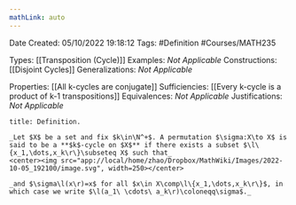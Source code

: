 ```yaml
---
mathLink: auto
---
```


<div class="topSpace"></div>

Date Created: 05/10/2022 19:18:12
Tags: #Definition #Courses/MATH235

Types: [[Transposition (Cycle)]]
Examples: _Not Applicable_
Constructions: [[Disjoint Cycles]]
Generalizations: _Not Applicable_

Properties: [[All k-cycles are conjugate]]
Sufficiencies: [[Every k-cycle is a product of k-1 transpositions]]
Equivalences: _Not Applicable_
Justifications: _Not Applicable_

``` ad-Definition
title: Definition.

_Let $X$ be a set and fix $k\in\N^+$. A permutation $\sigma:X\to X$ is said to be a **$k$-cycle on $X$** if there exists a subset $\l\{x_1,\dots,x_k\r\}\subseteq X$ such that_
<center><img src="app://local/home/zhao/Dropbox/MathWiki/Images/2022-10-05_192100/image.svg", width=250></center>

_and $\sigma\l(x\r)=x$ for all $x\in X\comp\l\{x_1,\dots,x_k\r\}$, in which case we write $\l(a_1\ \cdots\ a_k\r)\coloneqq\sigma$._

```
